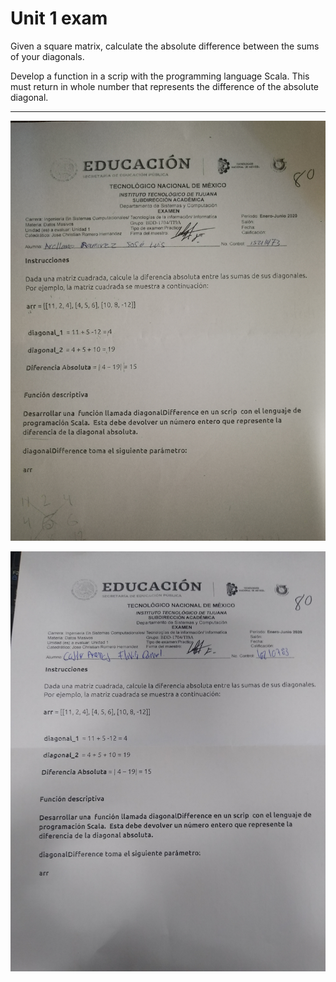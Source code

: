# Unit 1 exam

Given a square matrix, calculate the absolute difference between the sums of your diagonals.

Develop a function in a scrip with the programming language Scala. This must return in whole number that represents the difference of the absolute diagonal.

***

![Photo taken to the exam](https://raw.githubusercontent.com/Arellano1995/Big-Data/unidad_1/Evaluation/Examen_Arellano.jpg)

![Photo taken to the exam](https://raw.githubusercontent.com/Arellano1995/Big-Data/unidad_1/Evaluation/IMG_20200225_172125170.jpg)
